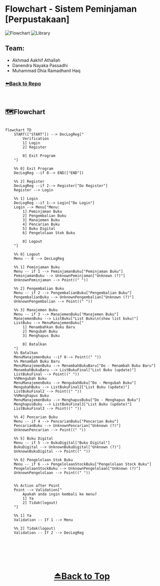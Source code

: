# Flowchart - Sistem Peminjaman [Perpustakaan]

![Flowchart](https://img.shields.io/badge/Flowchart-f83684?style=flat-square) ![Library](https://img.shields.io/badge/Library-blue?style=flat-square)

## Team:
- Akhmad Aakhif Athallah
- Danendra Nayaka Passadhi
- Muhammad Dhia Ramadhanil Haq

### [⬅️Back to Repo](https://github.com/Khip01/Project-Sistem-Peminjaman)

<br>

## 🗺️Flowchart

```mermaid

flowchart TD
    START(["START"]) --> DecLogReg["
        Verification
        1] Login
        2] Register

        0] Exit Program
    "]

    %% 0] Exit Program
    DecLogReg --if 0--> END(["END"])

    %% 2] Register
    DecLogReg --if 2--> Register["Do Register"]
    Register --> Login

    %% 1] Login
    DecLogReg --if 1--> Login["Do Login"]
    Login --> Menu["Menu:
        1] Peminjaman Buku
        2] Pengembalian Buku
        3] Manajemen Buku
        4] Pencarian Buku
        5] Buku Digital
        6] Pengelolaan Stok Buku

        0] Logout
    "]

    %% 0] Logout
    Menu -- 0 --> DecLogReg

    %% 1] Peminjaman Buku
    Menu -- if 1 --> PeminjamanBuku["Peminjaman Buku"]
    PeminjamanBuku --> UnknownPeminjaman["Unknown (?)"]
    UnknownPeminjaman --> Point((" "))

    %% 2] Pengembalian Buku
    Menu -- if 2 --> PengembalianBuku["Pengembalian Buku"]
    PengembalianBuku --> UnknownPengembalian["Unknown (?)"]
    UnknownPengembalian --> Point((" "))

    %% 3] Manajemen Buku
    Menu -- if 3 --> ManajemenBuku["Manajemen Buku"]
    ManajemenBuku --> ListBuku["List Buku\n(show list buku)"]
    ListBuku --> MenuManajemenBuku["
        1] Menambahkan Buku Baru
        2] Mengubah Buku
        3] Menghapus Buku

        0] Batalkan
    "]
    %% Batalkan
    MenuManajemenBuku --if 0--> Point((" "))
    %% Menambah Buku Baru
    MenuManajemenBuku --> MenambahBukuBaru["Do - Menambah Buku Baru"]
    MenambahBukuBaru --> ListBukuFinal["List Buku (update)"]
    ListBukuFinal --> Point((" "))
    %%Mengubah Buku
    MenuManajemenBuku --> MengubahBuku["Do - Mengubah Buku"]
    MengubahBuku --> ListBukuFinal2["List Buku (update)"]
    ListBukuFinal2 --> Point((" "))
    %%Menghapus Buku
    MenuManajemenBuku --> MenghapusBuku["Do - Menghapus Buku"]
    MenghapusBuku --> ListBukuFinal3["List Buku (update)"]
    ListBukuFinal3 --> Point((" "))
    
    %% 4] Pencarian Buku
    Menu -- if 4 --> PencarianBuku["Pencarian Buku"]
    PencarianBuku --> UnknownPencarian["Unknown (?)"]
    UnknownPencarian --> Point((" "))

    %% 5] Buku Digital
    Menu -- if 5 --> BukuDigital["Buku Digital"]
    BukuDigital --> UnknownBukuDigital["Unknown (?)"]
    UnknownBukuDigital --> Point((" "))
    
    %% 6] Pengelolaan Stok Buku
    Menu -- if 6 --> PengelolaanStockBuku["Pengelolaan Stock Buku"]
    PengelolaanStockBuku --> UnknownPengelolaan["Unknown (?)"]
    UnknownPengelolaan --> Point((" "))


    %% Action after Point
    Point --> Validation["
        Apakah anda ingin kembali ke menu?
        1] Ya
        2] Tidak(logout)
    "]

    %% 1] Ya
    Validation -- If 1 --> Menu

    %% 2] Tidak(logout)
    Validation -- If 2 --> DecLogReg


```

<br>
<br>
<br>

<h1 align="center">
    <a href="#">⏏️Back to Top</a>
</h1>
